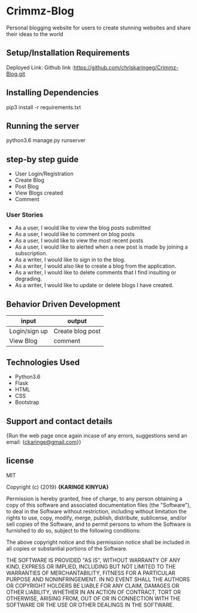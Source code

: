 # Crimmz-Blog

Personal blogging website for users to create stunning websites and share their ideas to the world 

## Setup/Installation Requirements 

Deployed Link:
Github link :https://github.com/chriskaringeg/Crimmz-Blog.git

## Installing Dependencies

pip3 install -r requirements.txt

## Running the server

python3.6 manage.py runserver

## step-by step guide

*  User Login/Registration
*  Create Blog
*  Post Blog
*  View Blogs created
*  Comment

### User Stories

* As a user, I would like to view the blog posts submitted
* As a user, I would like to comment on blog posts
* As a user, I would like to view the most recent posts
* As a user, I would like to alerted when a new post is made by joining a subscription.
* As a writer, I would like to sign in to the blog.
* As a writer, I would also like to create a blog from the application.
* As a writer, I would like to delete comments that I find insulting or degrading.
* As a writer, I would like to update or delete blogs I have created.

## Behavior Driven Development

| input              | output                     |
|---------------     |---------------             |
| Login/sign up      | Create blog post           |
| View Blog          | comment                    |

## Technologies Used

* Python3.6
* Flask
* HTML
* CSS
* Bootstrap

## Support and contact details

{Run the web page once again incase of any errors,
suggestions
send an email: {ckaringe@gmail.com}}


## license

MIT

Copyright (c) {2019} **{KARINGE KINYUA}**

Permission is hereby granted, free of charge, to any person obtaining a copy of this software and associated documentation files (the "Software"), to deal in the Software without restriction, including without limitation the rights to use, copy, modify, merge, publish, distribute, sublicense, and/or sell copies of the Software, and to permit persons to whom the Software is furnished to do so, subject to the following conditions:

The above copyright notice and this permission notice shall be included in all copies or substantial portions of the Software.

THE SOFTWARE IS PROVIDED "AS IS", WITHOUT WARRANTY OF ANY KIND, EXPRESS OR IMPLIED, INCLUDING BUT NOT LIMITED TO THE WARRANTIES OF MERCHANTABILITY, FITNESS FOR A PARTICULAR PURPOSE AND NONINFRINGEMENT. IN NO EVENT SHALL THE AUTHORS OR COPYRIGHT HOLDERS BE LIABLE FOR ANY CLAIM, DAMAGES OR OTHER LIABILITY, WHETHER IN AN ACTION OF CONTRACT, TORT OR OTHERWISE, ARISING FROM, OUT OF OR IN CONNECTION WITH THE SOFTWARE OR THE USE OR OTHER DEALINGS IN THE SOFTWARE.